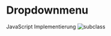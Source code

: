 # Dropdownmenu
JavaScript Implementierung
![subclass](https://user-images.githubusercontent.com/87094407/137292160-bd18c517-6a90-4932-9993-227a6132744d.png)

